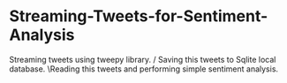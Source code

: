 # Streaming-Tweets-for-Sentiment-Analysis
Streaming tweets using tweepy library. / Saving this tweets to Sqlite local database. \Reading this tweets and performing simple sentiment analysis.
